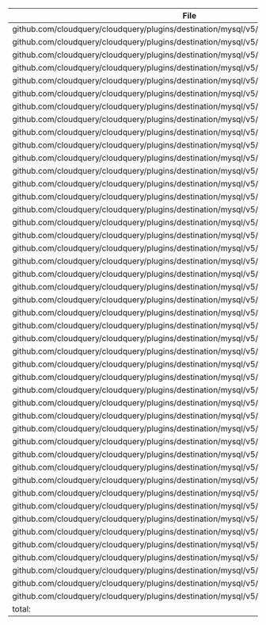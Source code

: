 | File | Function | Coverage |
| --- | --- | --- |
| github.com/cloudquery/cloudquery/plugins/destination/mysql/v5/client/client.go:89: | validateConnection | 27.3% |
| github.com/cloudquery/cloudquery/plugins/destination/mysql/v5/client/client.go:107: | getVersion | 0.0% |
| github.com/cloudquery/cloudquery/plugins/destination/mysql/v5/client/client.go:127: | setMaxIndexLength | 0.0% |
| github.com/cloudquery/cloudquery/plugins/destination/mysql/v5/client/client.go:147: | Close | 0.0% |
| github.com/cloudquery/cloudquery/plugins/destination/mysql/v5/client/client.go:155: | categorizeError | 25.0% |
| github.com/cloudquery/cloudquery/plugins/destination/mysql/v5/client/deletestale.go:11: | DeleteStale | 0.0% |
| github.com/cloudquery/cloudquery/plugins/destination/mysql/v5/client/migrate.go:12: | normalizeTables | 0.0% |
| github.com/cloudquery/cloudquery/plugins/destination/mysql/v5/client/migrate.go:21: | normalizeTable | 0.0% |
| github.com/cloudquery/cloudquery/plugins/destination/mysql/v5/client/migrate.go:29: | normalizeColumn | 0.0% |
| github.com/cloudquery/cloudquery/plugins/destination/mysql/v5/client/migrate.go:42: | nonAutoMigratableTables | 0.0% |
| github.com/cloudquery/cloudquery/plugins/destination/mysql/v5/client/migrate.go:57: | canAutoMigrate | 0.0% |
| github.com/cloudquery/cloudquery/plugins/destination/mysql/v5/client/migrate.go:76: | autoMigrateTable | 0.0% |
| github.com/cloudquery/cloudquery/plugins/destination/mysql/v5/client/migrate.go:92: | getTables | 0.0% |
| github.com/cloudquery/cloudquery/plugins/destination/mysql/v5/client/migrate.go:101: | MigrateTables | 0.0% |
| github.com/cloudquery/cloudquery/plugins/destination/mysql/v5/client/read.go:22: | createResultsArray | 0.0% |
| github.com/cloudquery/cloudquery/plugins/destination/mysql/v5/client/read.go:79: | reverseTransform | 0.0% |
| github.com/cloudquery/cloudquery/plugins/destination/mysql/v5/client/read.go:226: | Read | 0.0% |
| github.com/cloudquery/cloudquery/plugins/destination/mysql/v5/client/schema.go:12: | identifier | 0.0% |
| github.com/cloudquery/cloudquery/plugins/destination/mysql/v5/client/schema.go:46: | getTableColumns | 0.0% |
| github.com/cloudquery/cloudquery/plugins/destination/mysql/v5/client/schema.go:82: | schemaTables | 0.0% |
| github.com/cloudquery/cloudquery/plugins/destination/mysql/v5/client/schema.go:115: | addColumn | 0.0% |
| github.com/cloudquery/cloudquery/plugins/destination/mysql/v5/client/schema.go:134: | dropIndex | 0.0% |
| github.com/cloudquery/cloudquery/plugins/destination/mysql/v5/client/schema.go:145: | createTable | 0.0% |
| github.com/cloudquery/cloudquery/plugins/destination/mysql/v5/client/schema.go:198: | dropTable | 0.0% |
| github.com/cloudquery/cloudquery/plugins/destination/mysql/v5/client/schema.go:203: | recreateTable | 0.0% |
| github.com/cloudquery/cloudquery/plugins/destination/mysql/v5/client/spec.go:32: | SetDefaults | 100.0% |
| github.com/cloudquery/cloudquery/plugins/destination/mysql/v5/client/spec.go:41: | Validate | 66.7% |
| github.com/cloudquery/cloudquery/plugins/destination/mysql/v5/client/spec/gen/main.go:13: | main | 0.0% |
| github.com/cloudquery/cloudquery/plugins/destination/mysql/v5/client/spec/gen/main.go:20: | currDir | 0.0% |
| github.com/cloudquery/cloudquery/plugins/destination/mysql/v5/client/test_connection.go:15: | NewConnectionTester | 100.0% |
| github.com/cloudquery/cloudquery/plugins/destination/mysql/v5/client/transformer.go:9: | getValue | 0.0% |
| github.com/cloudquery/cloudquery/plugins/destination/mysql/v5/client/transformer.go:65: | transformRecord | 0.0% |
| github.com/cloudquery/cloudquery/plugins/destination/mysql/v5/client/types.go:14: | isUnsigned | 0.0% |
| github.com/cloudquery/cloudquery/plugins/destination/mysql/v5/client/types.go:18: | parseStringValue | 75.0% |
| github.com/cloudquery/cloudquery/plugins/destination/mysql/v5/client/types.go:26: | getPrecisionAndScale | 86.7% |
| github.com/cloudquery/cloudquery/plugins/destination/mysql/v5/client/types.go:50: | mySQLTypeToArrowType | 0.0% |
| github.com/cloudquery/cloudquery/plugins/destination/mysql/v5/client/types.go:106: | arrowTypeToMySqlStr | 0.0% |
| github.com/cloudquery/cloudquery/plugins/destination/mysql/v5/client/write.go:14: | getInsertQueryBuild | 0.0% |
| github.com/cloudquery/cloudquery/plugins/destination/mysql/v5/client/write.go:49: | logTablesWithTruncation | 0.0% |
| github.com/cloudquery/cloudquery/plugins/destination/mysql/v5/client/write.go:60: | writeResources | 0.0% |
| github.com/cloudquery/cloudquery/plugins/destination/mysql/v5/client/write.go:117: | appendTableBatch | 0.0% |
| github.com/cloudquery/cloudquery/plugins/destination/mysql/v5/client/write.go:121: | overwriteTableBatch | 0.0% |
| github.com/cloudquery/cloudquery/plugins/destination/mysql/v5/client/write.go:125: | Write | 0.0% |
| github.com/cloudquery/cloudquery/plugins/destination/mysql/v5/client/write.go:135: | WriteTableBatch | 0.0% |
| github.com/cloudquery/cloudquery/plugins/destination/mysql/v5/main.go:13: | main | 0.0% |
| total: | (statements) | 8.4% |

